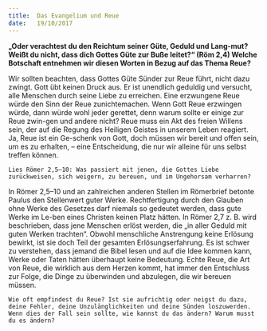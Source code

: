 ```yaml
---
title:  Das Evangelium und Reue
date:   19/10/2017
---
```


**„Oder verachtest du den Reichtum seiner Güte, Geduld und Lang-mut? Weißt du nicht, dass dich Gottes Güte zur Buße leitet?“ (Röm 2,4) Welche Botschaft entnehmen wir diesen Worten in Bezug auf das Thema Reue?** 

Wir sollten beachten, dass Gottes Güte Sünder zur Reue führt, nicht dazu zwingt. Gott übt keinen Druck aus. Er ist unendlich geduldig und versucht, alle Menschen durch seine Liebe zu erreichen. Eine erzwungene Reue würde den Sinn der Reue zunichtemachen. Wenn Gott Reue erzwingen würde, dann würde wohl jeder gerettet, denn warum sollte er einige zur Reue zwin-gen und andere nicht? Reue muss ein Akt des freien Willens sein, der auf die Regung des Heiligen Geistes in unserem Leben reagiert. Ja, Reue ist ein Ge-schenk von Gott, doch müssen wir bereit und offen sein, um es zu erhalten, – eine Entscheidung, die nur wir alleine für uns selbst treffen können. 

`Lies Römer 2,5–10: Was passiert mit jenen, die Gottes Liebe zurückweisen, sich weigern, zu bereuen, und im Ungehorsam verharren?` 

In Römer 2,5–10 und an zahlreichen anderen Stellen im Römerbrief betonte Paulus den Stellenwert guter Werke. Rechtfertigung durch den Glauben ohne Werke des Gesetzes darf niemals so gedeutet werden, dass gute Werke im Le-ben eines Christen keinen Platz hätten. In Römer 2,7 z. B. wird beschrieben, dass jene Menschen erlöst werden, die „in aller Geduld mit guten Werken trachten“. Obwohl menschliche Anstrengung keine Erlösung bewirkt, ist sie doch Teil der gesamten Erlösungserfahrung. Es ist schwer zu verstehen, dass jemand die Bibel lesen und auf die Idee kommen kann, Werke oder Taten hätten überhaupt keine Bedeutung. Echte Reue, die Art von Reue, die wirklich aus dem Herzen kommt, hat immer den Entschluss zur Folge, die Dinge zu überwinden und abzulegen, die wir bereuen müssen. 

`Wie oft empfindest du Reue? Ist sie aufrichtig oder neigst du dazu, deine Fehler, deine Unzulänglichkeiten und deine Sünden loszuwerden. Wenn dies der Fall sein sollte, wie kannst du das ändern? Warum musst du es ändern?`